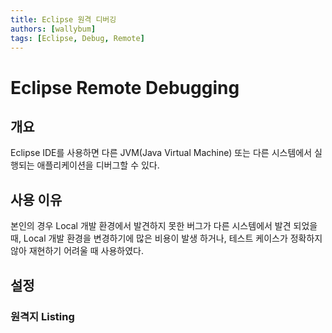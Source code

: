 ```yaml
---
title: Eclipse 원격 디버깅
authors: [wallybum]
tags: [Eclipse, Debug, Remote]
---
```


# Eclipse Remote Debugging

## 개요
Eclipse IDE를 사용하면 다른 JVM(Java Virtual Machine) 또는 다른 시스템에서 실행되는 애플리케이션을 디버그할 수 있다.

<!--truncate-->
## 사용 이유
본인의 경우 Local 개발 환경에서 발견하지 못한 버그가 다른 시스템에서 발견 되었을 때, Local 개발 환경을 변경하기에 많은 비용이 발생 하거나, 테스트 케이스가 정확하지 않아 재현하기 어려울 때 사용하였다. 

## 설정

### 원격지 Listing